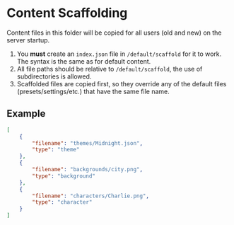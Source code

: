 # Content Scaffolding

Content files in this folder will be copied for all users (old and new) on the server startup.

1. You **must** create an `index.json` file in `/default/scaffold` for it to work. The syntax is the same as for default content.
2. All file paths should be relative to `/default/scaffold`, the use of subdirectories is allowed.
3. Scaffolded files are copied first, so they override any of the default files (presets/settings/etc.) that have the same file name.

## Example

```json
[
    {
        "filename": "themes/Midnight.json",
        "type": "theme"
    },
    {
        "filename": "backgrounds/city.png",
        "type": "background"
    },
    {
        "filename": "characters/Charlie.png",
        "type": "character"
    }
]
```
